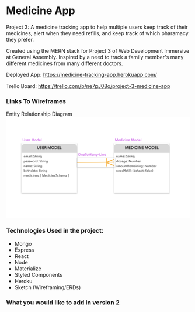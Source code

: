 # Medicine App
Project 3: A medicine tracking app to help multiple users keep track of their medicines, alert when they need refills, and keep track of which pharamacy they prefer.

Created using the MERN stack for Project 3 of Web Development Immersive at General Assembly. Inspired by a need to track a family member's many different medicines from many different doctors.


Deployed App: https://medicine-tracking-app.herokuapp.com/

Trello Board: https://trello.com/b/ne7pJ08o/project-3-medicine-app

### Links To Wireframes

Entity Relationship Diagram
<img src= './Wireframing/ERD.png' alt='Entity Relationship Diagram'>


### Technologies Used in the project:
* Mongo
* Express 
* React 
* Node
* Materialize
* Styled Components
* Heroku
* Sketch (Wireframing/ERDs)

### What you would like to add in version 2
